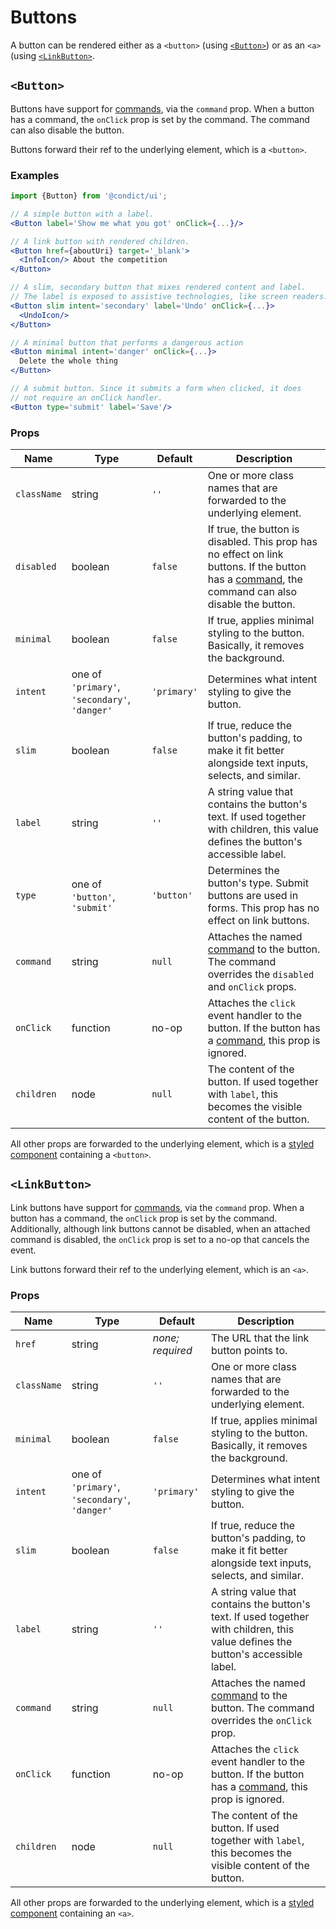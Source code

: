 # Buttons

A button can be rendered either as a `<button>` (using [`<Button>`](#button)) or as an `<a>` (using [`<LinkButton>`](#linkbutton).

## `<Button>`

Buttons have support for [commands][command], via the `command` prop. When a button has a command, the `onClick` prop is set by the command. The command can also disable the button.

Buttons forward their ref to the underlying element, which is a `<button>`.

### Examples

```jsx
import {Button} from '@condict/ui';

// A simple button with a label.
<Button label='Show me what you got' onClick={...}/>

// A link button with rendered children.
<Button href={aboutUri} target='_blank'>
  <InfoIcon/> About the competition
</Button>

// A slim, secondary button that mixes rendered content and label.
// The label is exposed to assistive technologies, like screen readers.
<Button slim intent='secondary' label='Undo' onClick={...}>
  <UndoIcon/>
</Button>

// A minimal button that performs a dangerous action
<Button minimal intent='danger' onClick={...}>
  Delete the whole thing
</Button>

// A submit button. Since it submits a form when clicked, it does
// not require an onClick handler.
<Button type='submit' label='Save'/>
```

### Props

| Name | Type | Default | Description |
| --- | --- | --- | --- |
| `className` | string | `''` | One or more class names that are forwarded to the underlying element. |
| `disabled` | boolean | `false` | If true, the button is disabled. This prop has no effect on link buttons. If the button has a [command][], the command can also disable the button. |
| `minimal` | boolean | `false` | If true, applies minimal styling to the button. Basically, it removes the background. |
| `intent` | one of `'primary'`, `'secondary'`, `'danger'` | `'primary'` | Determines what intent styling to give the button. |
| `slim` | boolean | `false` | If true, reduce the button's padding, to make it fit better alongside text inputs, selects, and similar. |
| `label` | string | `''` | A string value that contains the button's text. If used together with children, this value defines the button's accessible label. |
| `type` | one of `'button'`, `'submit'` | `'button'` | Determines the button's type. Submit buttons are used in forms. This prop has no effect on link buttons. |
| `command` | string | `null` | Attaches the named [command][] to the button. The command overrides the `disabled` and `onClick` props. |
| `onClick` | function | no-op | Attaches the `click` event handler to the button. If the button has a [command][], this prop is ignored. |
| `children` | node | `null` | The content of the button. If used together with `label`, this becomes the visible content of the button. |

All other props are forwarded to the underlying element, which is a [styled component][styled-components] containing a `<button>`.

## `<LinkButton>`

Link buttons have support for [commands][command], via the `command` prop. When a button has a command, the `onClick` prop is set by the command. Additionally, although link buttons cannot be disabled, when an attached command is disabled, the `onClick` prop is set to a no-op that cancels the event.

Link buttons forward their ref to the underlying element, which is an `<a>`.

### Props

| Name | Type | Default | Description |
| --- | --- | --- | --- |
| `href` | string | _none; required_ | The URL that the link button points to. |
| `className` | string | `''` | One or more class names that are forwarded to the underlying element. |
| `minimal` | boolean | `false` | If true, applies minimal styling to the button. Basically, it removes the background. |
| `intent` | one of `'primary'`, `'secondary'`, `'danger'` | `'primary'` | Determines what intent styling to give the button. |
| `slim` | boolean | `false` | If true, reduce the button's padding, to make it fit better alongside text inputs, selects, and similar. |
| `label` | string | `''` | A string value that contains the button's text. If used together with children, this value defines the button's accessible label. |
| `command` | string | `null` | Attaches the named [command][] to the button. The command overrides the `onClick` prop. |
| `onClick` | function | no-op | Attaches the `click` event handler to the button. If the button has a [command][], this prop is ignored. |
| `children` | node | `null` | The content of the button. If used together with `label`, this becomes the visible content of the button. |

All other props are forwarded to the underlying element, which is a [styled component][styled-components] containing an `<a>`.

[command]: ../command
[styled-components]: https://www.styled-components.com/
